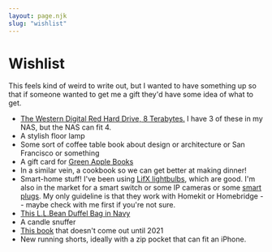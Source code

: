 ```yaml
---
layout: page.njk
slug: "wishlist"
---
```


# Wishlist

This feels kind of weird to write out, but I wanted to have something up so that if someone wanted to get me a gift they'd have some idea of what to get.

- [The Western Digital Red Hard Drive, 8 Terabytes.](https://www.amazon.com/Western-Digital-Bare-Drives-Drive/dp/B07D3MWMNZ/ref=sr_1_1?keywords=western+digital+8tb+red&qid=1573269154&s=electronics&sr=1-1) I have 3 of these in my NAS, but the NAS can fit 4.
- A stylish floor lamp
- Some sort of coffee table book about design or architecture or San Francisco or something
- A gift card for [Green Apple Books](https://www.greenapplebooks.com)
- In a similar vein, a cookbook so we can get better at making dinner!
- Smart-home stuff! I've been using [LifX lightbulbs](https://www.lifx.com/pages/lightbulbs), which are good. I'm also in the market for a smart switch or some IP cameras or some [smart plugs](https://www.belkin.com/us/p/P-F7C063/). My only guideline is that they work with Homekit or Homebridge -- maybe check with me first if you're not sure.
- [This L.L.Bean Duffel Bag in Navy](https://www.llbean.com/llb/shop/121981)
- A candle snuffer
- [This book](https://mitpress.mit.edu/books/software-design-flexibility) that doesn't come out until 2021
- New running shorts, ideally with a zip pocket that can fit an iPhone.
